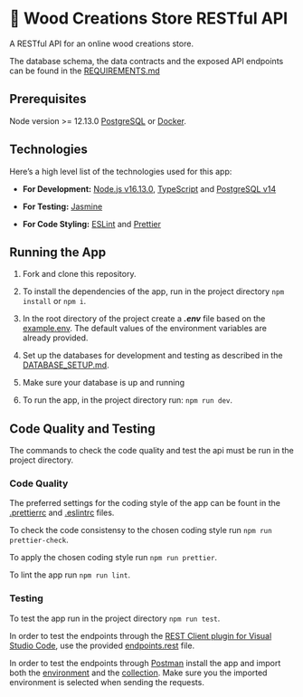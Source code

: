 # :rocket: Wood Creations Store RESTful API

A RESTful API for an online wood creations store.

The database schema, the data contracts and the exposed API endpoints can be found in the [REQUIREMENTS.md](https://github.com/katerina-tziala/api-wood-creations-store/blob/master/REQUIREMENTS.md)

## Prerequisites

Node version >= 12.13.0
[PostgreSQL](https://www.postgresql.org/) or [Docker](https://www.docker.com/).

## Technologies

Here’s a high level list of the technologies used for this app:

- **For Development:** [Node.js v16.13.0](https://nodejs.org/en/), [TypeScript](https://www.typescriptlang.org/) and [PostgreSQL v14](https://www.postgresql.org/download/)

- **For Testing:** [Jasmine](https://www.npmjs.com/package/jasmine)

- **For Code Styling:** [ESLint](https://eslint.org/) and [Prettier](https://prettier.io/)

## Running the App

1. Fork and clone this repository.

2. To install the dependencies of the app, run in the project directory `npm install` or `npm i`.

3. In the root directory of the project create a **_.env_** file based on the [example.env](https://github.com/katerina-tziala/api-wood-creations-store/blob/master/example.env).
   The default values of the environment variables are already provided.

4. Set up the databases for development and testing as described in the [DATABASE_SETUP.md](https://github.com/katerina-tziala/api-wood-creations-store/blob/master/DATABASE_SETUP.md).

5. Make sure your database is up and running

6. To run the app, in the project directory run: `npm run dev`.

## Code Quality and Testing

The commands to check the code quality and test the api must be run in the project directory.

### Code Quality

The preferred settings for the coding style of the app can be fount in the [.prettierrc](https://github.com/katerina-tziala/api-wood-creations-store/blob/master/.prettierrc) and [.eslintrc](https://github.com/katerina-tziala/api-wood-creations-store/blob/master/.eslintrc) files.

To check the code consistensy to the chosen coding style run `npm run prettier-check`.

To apply the chosen coding style run `npm run prettier`.

To lint the app run `npm run lint`.

### Testing

To test the app run in the project directory `npm run test`.

In order to test the endpoints through the [REST Client plugin for Visual Studio Code](https://marketplace.visualstudio.com/items?itemName=humao.rest-client), use the provided [endpoints.rest](https://github.com/katerina-tziala/api-wood-creations-store/blob/master/docs/endpoints.rest) file.

In order to test the endpoints through [Postman](https://www.postman.com/) install the app and import both the [environment](https://github.com/katerina-tziala/api-wood-creations-store/blob/master/docs/WoodCreationsStore.postman_environment.json) and the [collection](https://github.com/katerina-tziala/api-wood-creations-store/blob/master/docs/WoodCreationsStore.postman_collection.json). Make sure you the imported environment is selected when sending the requests.
